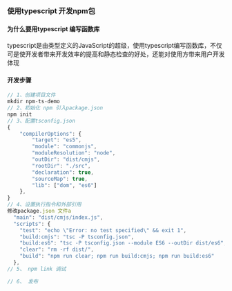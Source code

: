 ### 使用typescript 开发npm包

#### 为什么要用typescript 编写函数库
typescript是由类型定义的JavaScript的超级，使用typescript编写函数库，不仅可是使开发者带来开发效率的提高和静态检查的好处，还能对使用方带来用户开发体现

#### 开发步骤
```javascript
// 1、创建项目文件
mkdir npm-ts-demo
// 2、初始化 npm 引入package.json
npm init
// 3、配置tsconfig.json
{
    "compilerOptions": {
        "target": "es5",
        "module": "commonjs",
        "moduleResolution": "node",
        "outDir": "dist/cmjs",
        "rootDir": "./src",
        "declaration": true,
        "sourceMap": true,
        "lib": ["dom", "es6"]
    },
}
// 4、设置执行指令和外部引用
修改package.json 文件a
  "main": "dist/cmjs/index.js",
  "scripts": {
    "test": "echo \"Error: no test specified\" && exit 1",
    "build:cmjs": "tsc -P tsconfig.json",
    "build:es6": "tsc -P tsconfig.json --module ES6 --outDir dist/es6",
    "clear": "rm -rf dist/",
    "build": "npm run clear; npm run build:cmjs; npm run build:es6"
  },  
// 5、 npm link 调试

// 6、 发布

```